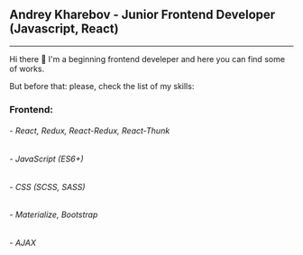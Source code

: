 <h2>Andrey Kharebov - Junior Frontend Developer (Javascript, React)</h2>
<hr/>

Hi there 👋 
I'm a beginning frontend develeper and here you can find some of works.

But before that: please, check the list of my skills: </br>
### Frontend:
###### - React, Redux, React-Redux, React-Thunk
###### - JavaScript (ES6+)
###### - CSS (SCSS, SASS)
###### - Materialize, Bootstrap
###### - AJAX
    



<!--
**Andrey-Kharebov/Andrey-Kharebov** is a ✨ _special_ ✨ repository because its `README.md` (this file) appears on your GitHub profile.

Here are some ideas to get you started:

- 🔭 I’m currently working on ...
- 🌱 I’m currently learning ...
- 👯 I’m looking to collaborate on ...
- 🤔 I’m looking for help with ...
- 💬 Ask me about ...
- 📫 How to reach me: ...
- 😄 Pronouns: ...
- ⚡ Fun fact: ...
-->
